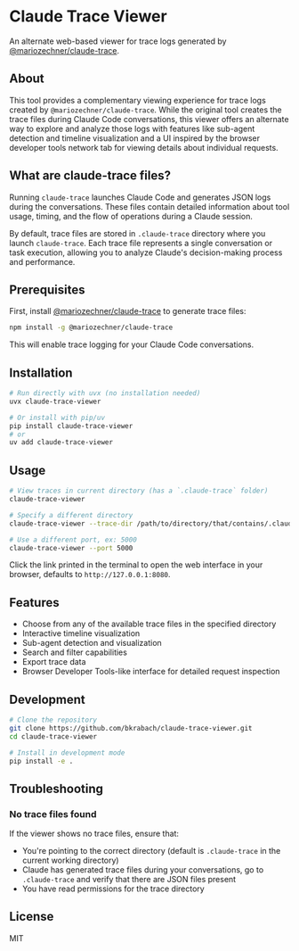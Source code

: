 # Claude Trace Viewer

An alternate web-based viewer for trace logs generated by [@mariozechner/claude-trace](https://github.com/mariozechner/claude-trace).

## About

This tool provides a complementary viewing experience for trace logs created by `@mariozechner/claude-trace`. While the original tool creates the trace files during Claude Code conversations, this viewer offers an alternate way to explore and analyze those logs with features like sub-agent detection and timeline visualization and a UI inspired by the browser developer tools network tab for viewing details about individual requests.

## What are claude-trace files?

Running `claude-trace` launches Claude Code and generates JSON logs during the conversations. These files contain detailed information about tool usage, timing, and the flow of operations during a Claude session.

By default, trace files are stored in `.claude-trace` directory where you launch `claude-trace`. Each trace file represents a single conversation or task execution, allowing you to analyze Claude's decision-making process and performance.

## Prerequisites

First, install [@mariozechner/claude-trace](https://github.com/mariozechner/claude-trace) to generate trace files:

```bash
npm install -g @mariozechner/claude-trace
```

This will enable trace logging for your Claude Code conversations.

## Installation

```bash
# Run directly with uvx (no installation needed)
uvx claude-trace-viewer

# Or install with pip/uv
pip install claude-trace-viewer
# or
uv add claude-trace-viewer
```

## Usage

```bash
# View traces in current directory (has a `.claude-trace` folder)
claude-trace-viewer

# Specify a different directory
claude-trace-viewer --trace-dir /path/to/directory/that/contains/.claude-trace

# Use a different port, ex: 5000
claude-trace-viewer --port 5000
```

Click the link printed in the terminal to open the web interface in your browser, defaults to `http://127.0.0.1:8080`.

## Features

- Choose from any of the available trace files in the specified directory
- Interactive timeline visualization
- Sub-agent detection and visualization
- Search and filter capabilities
- Export trace data
- Browser Developer Tools-like interface for detailed request inspection

## Development

```bash
# Clone the repository
git clone https://github.com/bkrabach/claude-trace-viewer.git
cd claude-trace-viewer

# Install in development mode
pip install -e .
```

## Troubleshooting

### No trace files found

If the viewer shows no trace files, ensure that:

- You're pointing to the correct directory (default is `.claude-trace` in the current working directory)
- Claude has generated trace files during your conversations, go to `.claude-trace` and verify that there are JSON files present
- You have read permissions for the trace directory

## License

MIT
